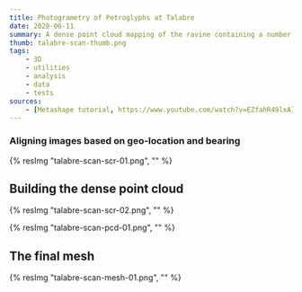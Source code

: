 ```yaml
---
title: Photogrametry of Petroglyphs at Talabre
date: 2020-06-11
summary: A dense point cloud mapping of the ravine containing a number of petroglyph sites
thumb: talabre-scan-thumb.png
tags:
    - 3D
    - utilities
    - analysis
    - data
    - tests
sources:
    - [Metashape tutorial, https://www.youtube.com/watch?v=EZfahR49lxA]
---
```


### Aligning images based on geo-location and bearing

{% resImg "talabre-scan-scr-01.png", "" %}

## Building the dense point cloud

{% resImg "talabre-scan-scr-02.png", "" %}
<!-- {% resImg "talabre-scan-scr-03.png", "" %} -->
{% resImg "talabre-scan-pcd-01.png", "" %}

## The final mesh

{% resImg "talabre-scan-mesh-01.png", "" %}